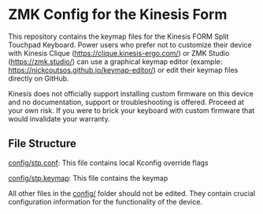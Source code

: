 # ZMK Config for the Kinesis Form

This repository contains the keymap files for the Kinesis FORM Split Touchpad Keyboard. Power users who prefer not to customize their device with Kinesis Clique (https://clique.kinesis-ergo.com/) or ZMK Studio (https://zmk.studio/) can use a graphical keymap editor (example: https://nickcoutsos.github.io/keymap-editor/) or edit their keymap files directly on GitHub.

Kinesis does not officially support installing custom firmware on this device and no documentation, support or troubleshooting is offered. Proceed at your own risk. If you were to brick your keyboard with custom firmware that would invalidate your warranty.

## File Structure

[config/stp.conf](config/stp.conf): This file contains local Kconfig override flags

[config/stp.keymap](config/stp.keymap): This file contains the keymap

All other files in the [config/](config/) folder should not be edited. They contain crucial configuration information for the functionality of the device.

